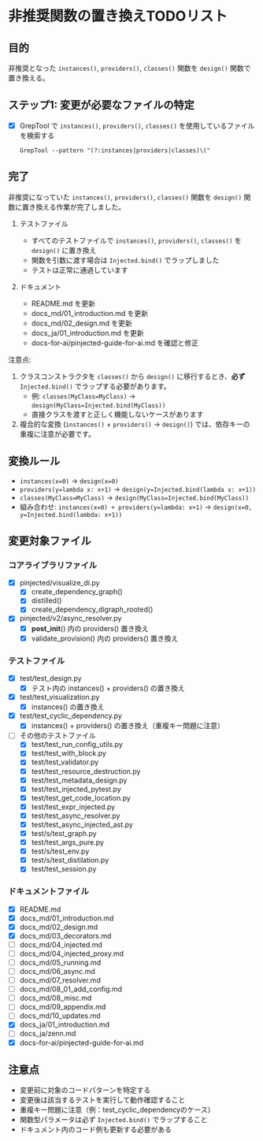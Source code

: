# 非推奨関数の置き換えTODOリスト

## 目的
非推奨となった `instances()`, `providers()`, `classes()` 関数を `design()` 関数で置き換える。

## ステップ1: 変更が必要なファイルの特定
- [x] GrepTool で `instances()`, `providers()`, `classes()` を使用しているファイルを検索する
  ```
  GrepTool --pattern "(?:instances|providers|classes)\("
  ```

## 完了
非推奨になっていた `instances()`, `providers()`, `classes()` 関数を `design()` 関数に置き換える作業が完了しました。

1. テストファイル
   - すべてのテストファイルで `instances()`, `providers()`, `classes()` を `design()` に置き換え
   - 関数を引数に渡す場合は `Injected.bind()` でラップしました
   - テストは正常に通過しています

2. ドキュメント
   - README.md を更新
   - docs_md/01_introduction.md を更新
   - docs_md/02_design.md を更新
   - docs_ja/01_introduction.md を更新
   - docs-for-ai/pinjected-guide-for-ai.md を確認と修正

注意点:
1. クラスコンストラクタを `classes()` から `design()` に移行するとき、**必ず** `Injected.bind()` でラップする必要があります。
   - 例: `classes(MyClass=MyClass)` → `design(MyClass=Injected.bind(MyClass))`
   - 直接クラスを渡すと正しく機能しないケースがあります
2. 複合的な変換 (`instances()` + `providers()` → `design()`) では、依存キーの重複に注意が必要です。

## 変換ルール
- `instances(x=0)` → `design(x=0)`
- `providers(y=lambda x: x+1)` → `design(y=Injected.bind(lambda x: x+1))`
- `classes(MyClass=MyClass)` → `design(MyClass=Injected.bind(MyClass))` 
- 組み合わせ: `instances(x=0) + providers(y=lambda: x+1)` → `design(x=0, y=Injected.bind(lambda: x+1))`

## 変更対象ファイル

### コアライブラリファイル
- [x] pinjected/visualize_di.py
  - [x] create_dependency_graph()
  - [x] distilled()
  - [x] create_dependency_digraph_rooted()
- [x] pinjected/v2/async_resolver.py
  - [x] __post_init__() 内の providers() 置き換え
  - [x] validate_provision() 内の providers() 置き換え

### テストファイル
- [x] test/test_design.py
  - [x] テスト内の instances() + providers() の置き換え
- [x] test/test_visualization.py
  - [x] instances() の置き換え
- [x] test/test_cyclic_dependency.py
  - [x] instances() + providers() の置き換え（重複キー問題に注意）
- [ ] その他のテストファイル
  - [x] test/test_run_config_utils.py
  - [x] test/test_with_block.py
  - [x] test/test_validator.py
  - [x] test/test_resource_destruction.py
  - [x] test/test_metadata_design.py
  - [x] test/test_injected_pytest.py
  - [x] test/test_get_code_location.py
  - [x] test/test_expr_injected.py
  - [x] test/test_async_resolver.py
  - [x] test/test_async_injected_ast.py
  - [x] test/s/test_graph.py
  - [x] test/test_args_pure.py
  - [x] test/s/test_env.py
  - [x] test/s/test_distilation.py
  - [x] test/test_session.py

### ドキュメントファイル
- [x] README.md
- [x] docs_md/01_introduction.md
- [x] docs_md/02_design.md
- [x] docs_md/03_decorators.md
- [ ] docs_md/04_injected.md
- [ ] docs_md/04_injected_proxy.md
- [ ] docs_md/05_running.md
- [ ] docs_md/06_async.md
- [ ] docs_md/07_resolver.md
- [ ] docs_md/08_01_add_config.md
- [ ] docs_md/08_misc.md
- [ ] docs_md/09_appendix.md
- [ ] docs_md/10_updates.md
- [x] docs_ja/01_introduction.md
- [ ] docs_ja/zenn.md
- [x] docs-for-ai/pinjected-guide-for-ai.md

## 注意点
- 変更前に対象のコードパターンを特定する
- 変更後は該当するテストを実行して動作確認すること
- 重複キー問題に注意（例：test_cyclic_dependencyのケース）
- 関数型パラメータは必ず `Injected.bind()` でラップすること
- ドキュメント内のコード例も更新する必要がある
